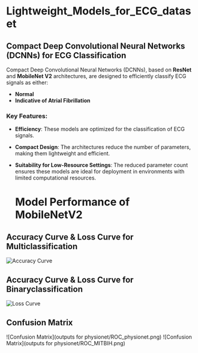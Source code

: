 # Lightweight_Models_for_ECG_dataset
## Compact Deep Convolutional Neural Networks (DCNNs) for ECG Classification

Compact Deep Convolutional Neural Networks (DCNNs), based on **ResNet** and **MobileNet V2** architectures, are designed to efficiently classify ECG signals as either:  
- **Normal**  
- **Indicative of Atrial Fibrillation**

### Key Features:
- **Efficiency**: These models are optimized for the classification of ECG signals.  
- **Compact Design**: The architectures reduce the number of parameters, making them lightweight and efficient.  
- **Suitability for Low-Resource Settings**: The reduced parameter count ensures these models are ideal for deployment in environments with limited computational resources.

  # Model Performance of MobileNetV2  

## Accuracy Curve & Loss Curve for Multiclassification
![Accuracy Curve](path/to/accuracy_curve.png)  

## Accuracy Curve & Loss Curve for Binaryclassification  
![Loss Curve](path/to/loss_curve.png)  

## Confusion Matrix  
![Confusion Matrix](outputs for physionet/ROC_physionet.png) 
![Confusion Matrix](outputs for physionet/ROC_MITBIH.png) 


 

